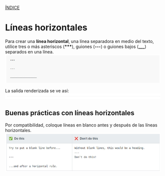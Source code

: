 [ÍNDICE](https://github.com/Zet0699/Guia_markdown/blob/Zet_main/README.md)


# **Líneas horizontales**

Para crear una **línea horizontal**, una línea separadora en medio del texto, utilice tres o más asteriscos \(**\*\*\***\), guiones \(**\-\-\-**\) o guiones bajos \(**\_\_\_**\) separados en una línea.   
![guiashorizontales_01](/IMG/guiashorizontales_01.jpg "Código guias horizontales")


La salida renderizada se ve así:
![guiashorizontales_02](/IMG/guiashorizontales_02.jpg "Salida renderizada")


## **Buenas prácticas con líneas horizontales**

Por compatibilidad, coloque líneas en blanco antes y después de las líneas horizontales.
![guiashorizontales_03](/IMG/guiashorizontales_03.jpg "Buenas prácticas")

